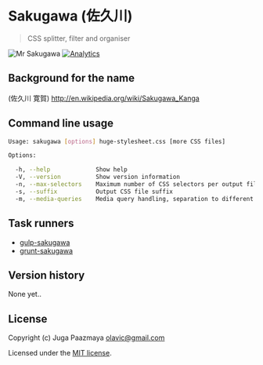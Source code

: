 # Sakugawa (佐久川)

> CSS splitter, filter and organiser

![Mr Sakugawa](./sakugawa-logo.svg)
[![Analytics](https://ga-beacon.appspot.com/UA-2643697-15/sakugawa/index)](https://github.com/igrigorik/ga-beacon)

## Background for the name

(佐久川 寛賀)
http://en.wikipedia.org/wiki/Sakugawa_Kanga

## Command line usage

```sh
Usage: sakugawa [options] huge-stylesheet.css [more CSS files]

Options:

  -h, --help             Show help
  -V, --version          Show version information
  -n, --max-selectors    Maximum number of CSS selectors per output file
  -s, --suffix           Output CSS file suffix
  -m, --media-queries    Media query handling, separation to different file (separate) or ignorance (ignore). By default included
```

## Task runners

* [gulp-sakugawa](https://github.com/paazmaya/gulp-sakugawa "Run Sakugawa via gulp, for CSS splitting, filtering and organising")
* [grunt-sakugawa](https://github.com/paazmaya/grunt-sakugawa "Run Sakugawa via Grunt, for CSS splitting, filtering and organising")

## Version history

None yet..

## License

Copyright (c) Juga Paazmaya <olavic@gmail.com>

Licensed under the [MIT license](LICENSE).
